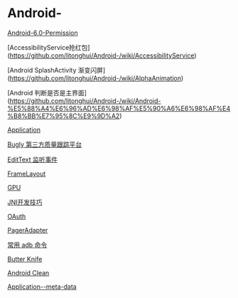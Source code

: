# Android-
[Android-6.0-Permission](https://github.com/litonghui/Android-/wiki/Android-6.0-Permission)

[AccessibilityService抢红包] (https://github.com/litonghui/Android-/wiki/AccessibilityService)

[Android SplashActivity 渐变闪屏]  (https://github.com/litonghui/Android-/wiki/AlphaAnimation)

[Android 判断是否是主界面] (https://github.com/litonghui/Android-/wiki/Android-%E5%88%A4%E6%96%AD%E6%98%AF%E5%90%A6%E6%98%AF%E4%B8%BB%E7%95%8C%E9%9D%A2)

[Application](https://github.com/litonghui/Android-/wiki/Application)

[Bugly 第三方质量跟踪平台](https://github.com/litonghui/Android-/wiki/Bugly-%E7%AC%AC%E4%B8%89%E6%96%B9%E8%B4%A8%E9%87%8F%E8%B7%9F%E8%B8%AA%E5%B9%B3%E5%8F%B0)

[EditText 监听事件](https://github.com/litonghui/Android-/wiki/EditText-%E7%9B%91%E5%90%AC%E4%BA%8B%E4%BB%B6)

[FrameLayout](https://github.com/litonghui/Android-/wiki/FrameLayout)

[GPU](https://github.com/litonghui/Android-/wiki/GPU)

[JNI开发技巧](https://github.com/litonghui/Android-/wiki/JNI%E5%BC%80%E5%8F%91%E6%8A%80%E5%B7%A7)

[OAuth](https://github.com/litonghui/Android-/wiki/OAuth)

[PagerAdapter](https://github.com/litonghui/Android-/wiki/PagerAdapter)

[常用 adb 命令](https://github.com/litonghui/Android-/wiki/Frequently-use-adb)

[Butter Knife](https://github.com/litonghui/Android-/wiki/Butter-Knife)

[Android Clean](https://github.com/litonghui/Android-/wiki/Android-Clean)

[Application--meta-data](https://github.com/litonghui/Android-/wiki/Application--meta-data)

